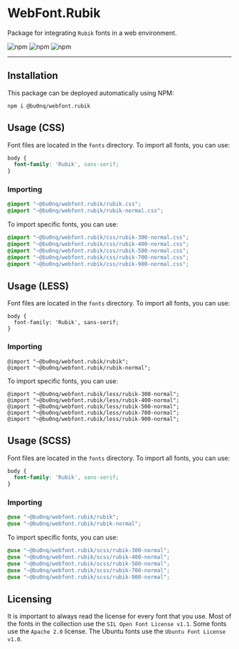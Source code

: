 # WebFont.Rubik

Package for integrating `Rubik` fonts in a web environment.

![npm](https://img.shields.io/npm/v/@bu0nq/webfont.rubik?style=for-the-badge)
![npm](https://img.shields.io/npm/dm/@bu0nq/webfont.rubik?style=for-the-badge)
![npm](https://img.shields.io/npm/dt/@bu0nq/webfont.rubik?style=for-the-badge)
___

## Installation

This package can be deployed automatically using NPM:

```
npm i @bu0nq/webfont.rubik
```

## Usage (CSS)

Font files are located in the `fonts` directory. To import all fonts, you can use:

```css
body {
  font-family: 'Rubik', sans-serif;
}
```

### Importing

```css
@import "~@bu0nq/webfont.rubik/rubik.css";
@import "~@bu0nq/webfont.rubik/rubik-normal.css";
```

To import specific fonts, you can use:

```css
@import "~@bu0nq/webfont.rubik/css/rubik-300-normal.css";
@import "~@bu0nq/webfont.rubik/css/rubik-400-normal.css";
@import "~@bu0nq/webfont.rubik/css/rubik-500-normal.css";
@import "~@bu0nq/webfont.rubik/css/rubik-700-normal.css";
@import "~@bu0nq/webfont.rubik/css/rubik-900-normal.css";
```

## Usage (LESS)

Font files are located in the `fonts` directory. To import all fonts, you can use:

```less
body {
  font-family: 'Rubik', sans-serif;
}
```

### Importing

```less
@import "~@bu0nq/webfont.rubik/rubik";
@import "~@bu0nq/webfont.rubik/rubik-normal";
```

To import specific fonts, you can use:

```less
@import "~@bu0nq/webfont.rubik/less/rubik-300-normal";
@import "~@bu0nq/webfont.rubik/less/rubik-400-normal";
@import "~@bu0nq/webfont.rubik/less/rubik-500-normal";
@import "~@bu0nq/webfont.rubik/less/rubik-700-normal";
@import "~@bu0nq/webfont.rubik/less/rubik-900-normal";
```

## Usage (SCSS)

Font files are located in the `fonts` directory. To import all fonts, you can use:

```scss
body {
  font-family: 'Rubik', sans-serif;
}
```

### Importing

```scss
@use "~@bu0nq/webfont.rubik/rubik";
@use "~@bu0nq/webfont.rubik/rubik-normal";
```

To import specific fonts, you can use:

```scss
@use "~@bu0nq/webfont.rubik/scss/rubik-300-normal";
@use "~@bu0nq/webfont.rubik/scss/rubik-400-normal";
@use "~@bu0nq/webfont.rubik/scss/rubik-500-normal";
@use "~@bu0nq/webfont.rubik/scss/rubik-700-normal";
@use "~@bu0nq/webfont.rubik/scss/rubik-900-normal";
```

## Licensing

It is important to always read the license for every font that you use. Most of the fonts in the collection use the `SIL
Open Font License v1.1`. Some fonts use the `Apache 2.0` license. The Ubuntu fonts use the `Ubuntu Font License v1.0`.
